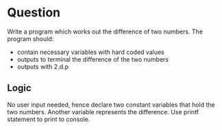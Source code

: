 # Question

Write a program which works out the difference of two numbers. The program should:
- contain necessary variables with hard coded values 
- outputs to terminal the difference of the two numbers
- outputs with 2.d.p

## Logic

No user input needed, hence declare two constant variables that hold the two numbers. Another variable represents the difference. Use printf statement to print to console. 